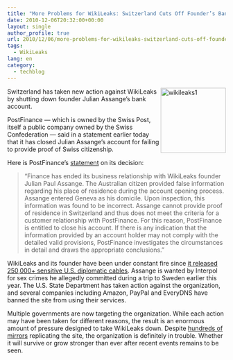 ```yaml
---
title: "More Problems for WikiLeaks: Switzerland Cuts Off Founder’s Bank Account"
date: 2010-12-06T20:32:00+00:00
layout: single
author_profile: true
url: 2010/12/06/more-problems-for-wikileaks-switzerland-cuts-off-founders-bank-account/
tags:
  - WikiLeaks
lang: en
category: 
  - techblog
---
```

[<img title="wikileaks1" border="0" alt="wikileaks1" align="right" src="http://lh5.ggpht.com/_vaUVXcmC3OI/TP1Bb-Qw08I/AAAAAAAADW0/JiAx0s2odRo/wikileaks1_thumb%5B1%5D.jpg?imgmax=800" width="150" height="150" />](http://lh3.ggpht.com/_vaUVXcmC3OI/TP1BY35yPYI/AAAAAAAADWw/c4Tz9_TTwOk/s1600-h/wikileaks1%5B4%5D.jpg)Switzerland has taken new action against WikiLeaks by shutting down founder Julian Assange’s bank account. 

PostFinance — which is owned by the Swiss Post, itself a public company owned by the Swiss Confederation — said in a statement earlier today that it has closed Julian Assange’s account for failing to provide proof of Swiss citizenship.

Here is PostFinance’s [statement](http://www.postfinance.ch/en/about/media/press/pressrelease/press101206.html) on its decision:

> “Finance has ended its business relationship with WikiLeaks founder Julian Paul Assange. The Australian citizen provided false information regarding his place of residence during the account opening process. Assange entered Geneva as his domicile. Upon inspection, this information was found to be incorrect. Assange cannot provide proof of residence in Switzerland and thus does not meet the criteria for a customer relationship with PostFinance. For this reason, PostFinance is entitled to close his account. If there is any indication that the information provided by an account holder may not comply with the detailed valid provisions, PostFinance investigates the circumstances in detail and draws the appropriate conclusions.”

WikiLeaks and its founder have been under constant fire since <a href="http://boelectronic.blogspot.com/2010/12/wikileaks-hit-by-another-ddos-attack.html" target="_blank">it released 250,000+ sensitive U.S. diplomatic cables</a>. Assange is wanted by Interpol for sex crimes he allegedly committed during a trip to Sweden earlier this year. The U.S. State Department has taken action against the organization, and several companies including Amazon, PayPal and EveryDNS have banned the site from using their services.

Multiple governments are now targeting the organization. While each action may have been taken for different reasons, the result is an enormous amount of pressure designed to take WikiLeaks down. Despite <a href="http://boelectronic.blogspot.com/2010/12/wikileaks-now-has-hundreds-of-mirrors.html" target="_blank">hundreds of mirrors</a> replicating the site, the organization is definitely in trouble. Whether it will survive or grow stronger than ever after recent events remains to be seen.